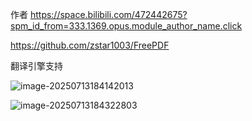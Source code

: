 

作者 https://space.bilibili.com/472442675?spm_id_from=333.1369.opus.module_author_name.click

https://github.com/zstar1003/FreePDF

翻译引擎支持

![image-20250713184142013](https://newbie-typora.oss-cn-shenzhen.aliyuncs.com/TyporaJPG/image-20250713184142013.png)

![image-20250713184322803](https://newbie-typora.oss-cn-shenzhen.aliyuncs.com/TyporaJPG/image-20250713184322803.png)